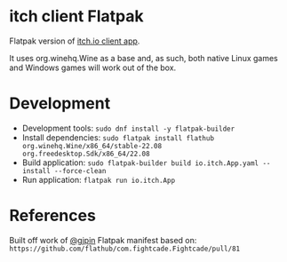 # itch client Flatpak 
Flatpak version of [itch.io client app](https://itch.io/app).

It uses org.winehq.Wine as a base and, as such, both native Linux games and Windows games will work out of the box. 

# Development
  - Development tools: `sudo dnf install -y flatpak-builder`
  - Install dependencies: `sudo flatpak install flathub org.winehq.Wine/x86_64/stable-22.08 org.freedesktop.Sdk/x86_64/22.08`
  - Build application: `sudo flatpak-builder build io.itch.App.yaml --install --force-clean`
  - Run application: `flatpak run io.itch.App`

# References
Built off work of [@gjpin](https://github.com/gjpin/itch-flatpak)
Flatpak manifest based on: `https://github.com/flathub/com.fightcade.Fightcade/pull/81`
